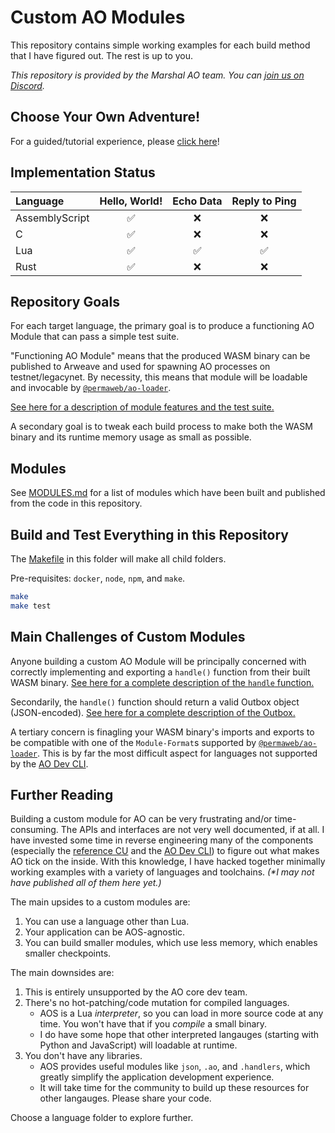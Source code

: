 # Custom AO Modules

This repository contains simple working examples for each build method that I have figured out. The rest is up to you.

_This repository is provided by the Marshal AO team. You can [join us on Discord](https://discord.gg/KzSRvefPau)._

## Choose Your Own Adventure!

For a guided/tutorial experience, please [click here](./ADVENTURE.md)!

## Implementation Status

| Language | Hello, World! | Echo Data | Reply to Ping |
| :-- | :-: | :-: | :-: |
| AssemblyScript | ✅ | ❌ | ❌ |
| C | ✅ | ❌ | ❌ |
| Lua | ✅ | ✅ | ✅ |
| Rust | ✅ | ❌ | ❌ |

## Repository Goals

For each target language, the primary goal is to produce a functioning AO Module that can pass a simple test suite.

"Functioning AO Module" means that the produced WASM binary can be published to Arweave and used for spawning AO processes on testnet/legacynet. By necessity, this means that module will be loadable and invocable by [`@permaweb/ao-loader`](https://www.npmjs.com/package/@permaweb/ao-loader).

[See here for a description of module features and the test suite.](./TESTS.md)

A secondary goal is to tweak each build process to make both the WASM binary and its runtime memory usage as small as possible.

## Modules

See [MODULES.md](./MODULES.md) for a list of modules which have been built and published from the code in this repository.

## Build and Test Everything in this Repository

The [Makefile](Makefile) in this folder will make all child folders.

Pre-requisites: `docker`, `node`, `npm`, and `make`.

```sh
make
make test
```

## Main Challenges of Custom Modules

Anyone building a custom AO Module will be principally concerned with correctly implementing and exporting a `handle()` function from their built WASM binary. [See here for a complete description of the `handle` function.](./HANDLE.md)

Secondarily, the `handle()` function should return a valid Outbox object (JSON-encoded). [See here for a complete description of the Outbox.](./OUTBOX.md)

A tertiary concern is finagling your WASM binary's imports and exports to be compatible with one of the `Module-Format`s supported by [`@permaweb/ao-loader`](https://www.npmjs.com/package/@permaweb/ao-loader). This is by far the most difficult aspect for languages not supported by the [AO Dev CLI](https://github.com/permaweb/ao/tree/main/dev-cli#readme).

## Further Reading

Building a custom module for AO can be very frustrating and/or time-consuming. The APIs and interfaces are not very well documented, if at all. I have invested some time in reverse engineering many of the components (especially the [reference CU](https://github.com/permaweb/ao/tree/main/servers/cu#readme) and the [AO Dev CLI](https://github.com/permaweb/ao/tree/main/dev-cli#readme)) to figure out what makes AO tick on the inside. With this knowledge, I have hacked together minimally working examples with a variety of languages and toolchains. _(*I may not have published all of them here yet.)_

The main upsides to a custom modules are:

1. You can use a language other than Lua.
1. Your application can be AOS-agnostic.
1. You can build smaller modules, which use less memory, which enables smaller checkpoints.

The main downsides are:

1. This is entirely unsupported by the AO core dev team.
1. There's no hot-patching/code mutation for compiled languages.
    - AOS is a Lua _interpreter_, so you can load in more source code at any time. You won't have that if you _compile_ a small binary.
    - I do have some hope that other interpreted langauges (starting with Python and JavaScript) will loadable at runtime.
1. You don't have any libraries.
    - AOS provides useful modules like `json`, `.ao`, and `.handlers`, which greatly simplify the application development experience.
    - It will take time for the community to build up these resources for other langauges. Please share your code.

Choose a language folder to explore further.
